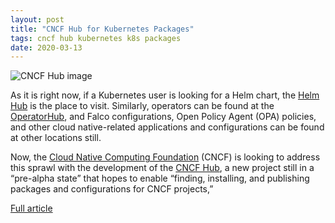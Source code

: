 ```yaml
---
layout: post
title: "CNCF Hub for Kubernetes Packages"
tags: cncf hub kubernetes k8s packages
date: 2020-03-13
---
```


![CNCF Hub image](https://cdn.thenewstack.io/media/2020/03/3c50e8a4-cncfhub-screenshot1.jpg)

As it is right now, if a Kubernetes user is looking for a Helm chart, the 
[Helm Hub](https://hub.helm.sh/) is the place to visit. Similarly, operators can be found at the 
[OperatorHub](https://operatorhub.io/), and Falco configurations, Open Policy Agent (OPA) policies, 
and other cloud native-related applications and configurations can be found at other locations still.

Now, the [Cloud Native Computing Foundation](https://www.cncf.io/) (CNCF) is looking to address this 
sprawl with the development of the [CNCF Hub](https://hub.cncf.io/), a new project still in a 
“pre-alpha state” that hopes to enable “finding, installing, and publishing packages and configurations 
for CNCF projects,”

[Full article](https://thenewstack.io/cncf-launches-a-one-stop-hub-for-kubernetes-packages/)
